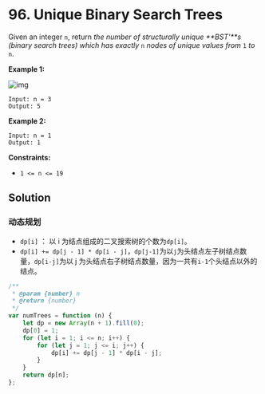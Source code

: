 # 96. Unique Binary Search Trees

Given an integer `n`, return _the number of structurally unique **BST'**s (binary search trees) which has exactly_ `n` _nodes of unique values from_ `1` _to_ `n`.

**Example 1:**

![img](https://assets.leetcode.com/uploads/2021/01/18/uniquebstn3.jpg)

```
Input: n = 3
Output: 5
```

**Example 2:**

```
Input: n = 1
Output: 1
```

**Constraints:**

-   `1 <= n <= 19`

## Solution

### 动态规划

-   `dp[i]` ： 以 i 为结点组成的二叉搜索树的个数为`dp[i]`。
-   `dp[i] += dp[j - 1] * dp[i - j]`，`dp[j-1]`为以`j`为头结点左子树结点数量，`dp[i-j]`为以 j 为头结点右子树结点数量，因为一共有`i-1`个头结点以外的结点。

```javascript
/**
 * @param {number} n
 * @return {number}
 */
var numTrees = function (n) {
    let dp = new Array(n + 1).fill(0);
    dp[0] = 1;
    for (let i = 1; i <= n; i++) {
        for (let j = 1; j <= i; j++) {
            dp[i] += dp[j - 1] * dp[i - j];
        }
    }
    return dp[n];
};
```
